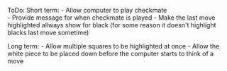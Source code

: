ToDo: 
  Short term:
    - Allow computer to play checkmate <br>
    - Provide message for when checkmate is played
    - Make the last move highlighted allways show for black (for some reason it doesn't highlight blacks last move sometime)

  Long term: 
    - Allow multiple squares to be highlighted at once
    - Allow the white piece to be placed down before the computer starts to think of a move
    
